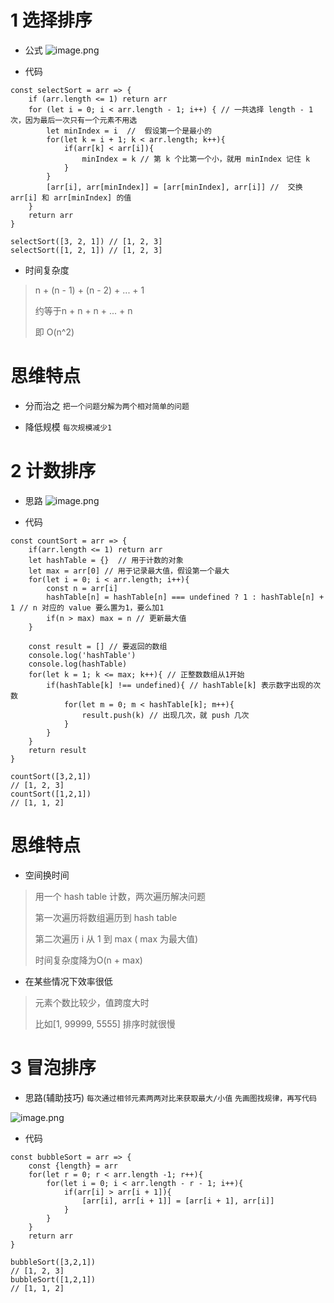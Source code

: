 # 1 选择排序
- 公式
![image.png](https://upload-images.jianshu.io/upload_images/1181204-5957c5f0b5cc8313.png?imageMogr2/auto-orient/strip%7CimageView2/2/w/1240)

- 代码
```
const selectSort = arr => {
	if (arr.length <= 1) return arr
	for (let i = 0; i < arr.length - 1; i++) { // 一共选择 length - 1 次，因为最后一次只有一个元素不用选
		let minIndex = i  //  假设第一个是最小的
		for(let k = i + 1; k < arr.length; k++){
			if(arr[k] < arr[i]){
				minIndex = k // 第 k 个比第一个小，就用 minIndex 记住 k
			}
		}
		[arr[i], arr[minIndex]] = [arr[minIndex], arr[i]] //  交换 arr[i] 和 arr[minIndex] 的值
	}
	return arr
}

selectSort([3, 2, 1]) // [1, 2, 3]
selectSort([1, 2, 1]) // [1, 2, 3]
```

- 时间复杂度
> n + (n - 1) + (n - 2) + ... + 1
>
> 约等于n + n + n + ... + n
>
> 即 O(n^2)

# 思维特点
- 分而治之
``把一个问题分解为两个相对简单的问题``

- 降低规模
``每次规模减少1``

# 2 计数排序
- 思路
![image.png](https://upload-images.jianshu.io/upload_images/1181204-bf12421ea9079914.png?imageMogr2/auto-orient/strip%7CimageView2/2/w/1240)

- 代码
```
const countSort = arr => {
	if(arr.length <= 1) return arr
	let hashTable = {}  // 用于计数的对象
	let max = arr[0] // 用于记录最大值，假设第一个最大
	for(let i = 0; i < arr.length; i++){
		const n = arr[i]
		hashTable[n] = hashTable[n] === undefined ? 1 : hashTable[n] + 1 // n 对应的 value 要么置为1，要么加1
		if(n > max) max = n // 更新最大值
	}

	const result = [] // 要返回的数组
	console.log('hashTable')
	console.log(hashTable)
	for(let k = 1; k <= max; k++){ // 正整数数组从1开始
		if(hashTable[k] !== undefined){ // hashTable[k] 表示数字出现的次数
			for(let m = 0; m < hashTable[k]; m++){
				result.push(k) // 出现几次，就 push 几次
			}
		}
	}
	return result
}

countSort([3,2,1])
// [1, 2, 3]
countSort([1,2,1])
// [1, 1, 2]
```

# 思维特点
- 空间换时间
> 用一个 hash table 计数，两次遍历解决问题
>
> 第一次遍历将数组遍历到 hash table 
>
> 第二次遍历 i 从 1 到 max ( max 为最大值)
>
> 时间复杂度降为O(n + max)

- 在某些情况下效率很低
> 元素个数比较少，值跨度大时
>
> 比如[1, 99999, 5555] 排序时就很慢

# 3 冒泡排序
- 思路(辅助技巧)
``每次通过相邻元素两两对比来获取最大/小值``
``先画图找规律，再写代码``

![image.png](https://upload-images.jianshu.io/upload_images/1181204-4468a8934759f31b.png?imageMogr2/auto-orient/strip%7CimageView2/2/w/1240)

- 代码
```
const bubbleSort = arr => {
	const {length} = arr
	for(let r = 0; r < arr.length -1; r++){
		for(let i = 0; i < arr.length - r - 1; i++){
			if(arr[i] > arr[i + 1]){
				[arr[i], arr[i + 1]] = [arr[i + 1], arr[i]]
			}
		}
	}
	return arr
}

bubbleSort([3,2,1])
// [1, 2, 3]
bubbleSort([1,2,1])
// [1, 1, 2]
```